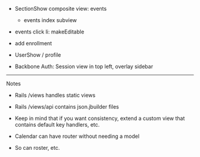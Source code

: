 * SectionShow composite view: events
  * events index subview

* events click li: makeEditable

* add enrollment

* UserShow / profile
* Backbone Auth: Session view in top left, overlay sidebar

---
Notes
* Rails /views handles static views
* Rails /views/api contains json.jbuilder files
* Keep in mind that if you want consistency, extend a custom view that contains default key handlers, etc.

* Calendar can have router without needing a model
* So can roster, etc.
